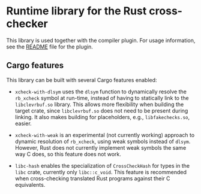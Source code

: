 # Runtime library for the Rust cross-checker

This library is used together with the compiler plugin.
For usage information, see the [README](../rustc-plugin/README.md) file for the plugin.

## Cargo features
This library can be built with several Cargo features enabled:
  * `xcheck-with-dlsym` uses the `dlsym` function to dynamically resolve the
    `rb_xcheck` symbol at run-time, instead of having to statically link to the
    `libclevrbuf.so` library. This allows more flexibility when building the
target crate, since `libclevrbuf.so` does not need to be present during
linking. It also makes building for placeholders, e.g., `libfakechecks.so`,
easier.

  * `xcheck-with-weak` is an experimental (not currently working) approach to
    dynamic resolution of `rb_xcheck`, using weak symbols instead of `dlsym`.
However, Rust does not currently implement weak symbols the same way C does, so
this feature does not work.

  * `libc-hash` enables the specialization of `CrossCheckHash` for types in the
    `libc` crate, currently only `libc::c_void`. This feature is recommended
    when cross-checking translated Rust programs against their C equivalents.
